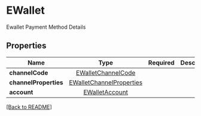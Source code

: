 # EWallet

Ewallet Payment Method Details

## Properties

| Name | Type | Required | Description | Examples |
|------------|:-------------:|:-------------:|-------------|:-------------:|
| **channelCode** |[EWalletChannelCode](EWalletChannelCode.md) |  |  | | |
| **channelProperties** |[EWalletChannelProperties](EWalletChannelProperties.md) |  |  | | |
| **account** |[EWalletAccount](EWalletAccount.md) |  |  | | |



[[Back to README]](../../README.md)